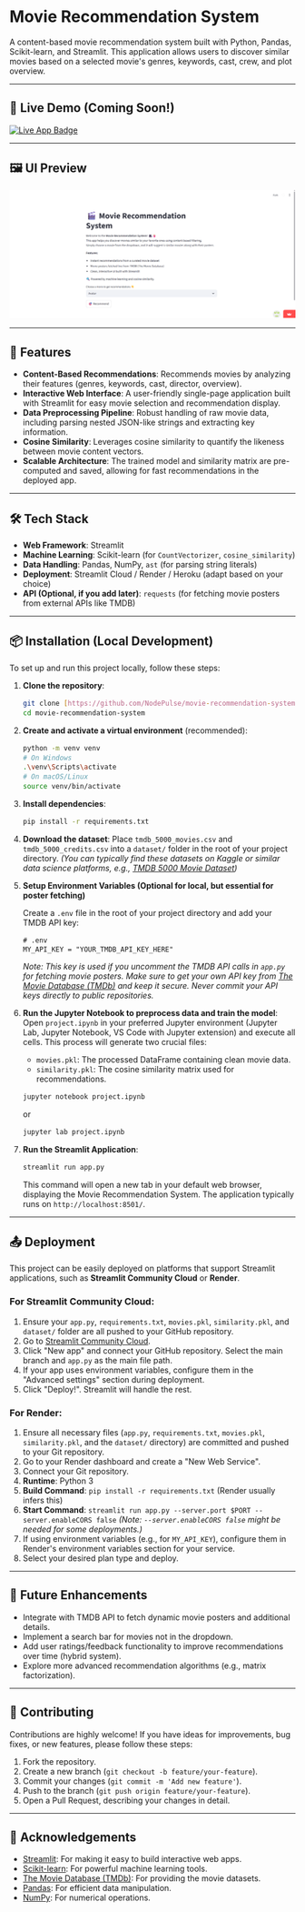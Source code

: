# Movie Recommendation System

A content-based movie recommendation system built with Python, Pandas, Scikit-learn, and Streamlit. This application allows users to discover similar movies based on a selected movie's genres, keywords, cast, crew, and plot overview.

---

## 🔗 Live Demo (Coming Soon!)

<p>
  <a href="https://movie-recommendation-system-kixgk3ji92pq8fappsurr9b.streamlit.app/" target="_blank">
    <img src="https://img.shields.io/badge/🚀%20Live%20App-Movie%20Recommender-red?style=for-the-badge&logo=streamlit&logoColor=white" alt="Live App Badge" />
  </a>
</p>

---

## 🖼️ UI Preview

![UI Preview Placeholder](./public/ui-preview.png)

---

## 🚀 Features

-   **Content-Based Recommendations**: Recommends movies by analyzing their features (genres, keywords, cast, director, overview).
-   **Interactive Web Interface**: A user-friendly single-page application built with Streamlit for easy movie selection and recommendation display.
-   **Data Preprocessing Pipeline**: Robust handling of raw movie data, including parsing nested JSON-like strings and extracting key information.
-   **Cosine Similarity**: Leverages cosine similarity to quantify the likeness between movie content vectors.
-   **Scalable Architecture**: The trained model and similarity matrix are pre-computed and saved, allowing for fast recommendations in the deployed app.

---

## 🛠️ Tech Stack

-   **Web Framework**: Streamlit
-   **Machine Learning**: Scikit-learn (for `CountVectorizer`, `cosine_similarity`)
-   **Data Handling**: Pandas, NumPy, `ast` (for parsing string literals)
-   **Deployment**: Streamlit Cloud / Render / Heroku (adapt based on your choice)
-   **API (Optional, if you add later)**: `requests` (for fetching movie posters from external APIs like TMDB)

---

## 📦 Installation (Local Development)

To set up and run this project locally, follow these steps:

1.  **Clone the repository**:

    ```bash
    git clone [https://github.com/NodePulse/movie-recommendation-system.git]
    cd movie-recommendation-system
    ```

2.  **Create and activate a virtual environment** (recommended):

    ```bash
    python -m venv venv
    # On Windows
    .\venv\Scripts\activate
    # On macOS/Linux
    source venv/bin/activate
    ```

3.  **Install dependencies**:

    ```bash
    pip install -r requirements.txt
    ```

4.  **Download the dataset**:
    Place `tmdb_5000_movies.csv` and `tmdb_5000_credits.csv` into a `dataset/` folder in the root of your project directory.
    *(You can typically find these datasets on Kaggle or similar data science platforms, e.g., [TMDB 5000 Movie Dataset](https://www.kaggle.com/datasets/tmdb/tmdb-5000-movie-dataset))*

5.  **Setup Environment Variables (Optional for local, but essential for poster fetching)**

    Create a `.env` file in the root of your project directory and add your TMDB API key:

    ```env
    # .env
    MY_API_KEY = "YOUR_TMDB_API_KEY_HERE"
    ```
    *Note: This key is used if you uncomment the TMDB API calls in `app.py` for fetching movie posters. Make sure to get your own API key from [The Movie Database (TMDb)](https://www.themoviedb.org/documentation/api) and keep it secure. Never commit your API keys directly to public repositories.*

6.  **Run the Jupyter Notebook to preprocess data and train the model**:
    Open `project.ipynb` in your preferred Jupyter environment (Jupyter Lab, Jupyter Notebook, VS Code with Jupyter extension) and execute all cells. This process will generate two crucial files:
    * `movies.pkl`: The processed DataFrame containing clean movie data.
    * `similarity.pkl`: The cosine similarity matrix used for recommendations.

    ```bash
    jupyter notebook project.ipynb
    ```
    or
    ```bash
    jupyter lab project.ipynb
    ```

7.  **Run the Streamlit Application**:

    ```bash
    streamlit run app.py
    ```
    This command will open a new tab in your default web browser, displaying the Movie Recommendation System. The application typically runs on `http://localhost:8501/`.

---

## 📤 Deployment

This project can be easily deployed on platforms that support Streamlit applications, such as **Streamlit Community Cloud** or **Render**.

### For Streamlit Community Cloud:

1.  Ensure your `app.py`, `requirements.txt`, `movies.pkl`, `similarity.pkl`, and `dataset/` folder are all pushed to your GitHub repository.
2.  Go to [Streamlit Community Cloud](https://share.streamlit.io/).
3.  Click "New app" and connect your GitHub repository. Select the main branch and `app.py` as the main file path.
4.  If your app uses environment variables, configure them in the "Advanced settings" section during deployment.
5.  Click "Deploy!". Streamlit will handle the rest.

### For Render:

1.  Ensure all necessary files (`app.py`, `requirements.txt`, `movies.pkl`, `similarity.pkl`, and the `dataset/` directory) are committed and pushed to your Git repository.
2.  Go to your Render dashboard and create a "New Web Service".
3.  Connect your Git repository.
4.  **Runtime**: Python 3
5.  **Build Command**: `pip install -r requirements.txt` (Render usually infers this)
6.  **Start Command**: `streamlit run app.py --server.port $PORT --server.enableCORS false`
    *(Note: `--server.enableCORS false` might be needed for some deployments.)*
7.  If using environment variables (e.g., for `MY_API_KEY`), configure them in Render's environment variables section for your service.
8.  Select your desired plan type and deploy.

---

## 🔮 Future Enhancements

* Integrate with TMDB API to fetch dynamic movie posters and additional details.
* Implement a search bar for movies not in the dropdown.
* Add user ratings/feedback functionality to improve recommendations over time (hybrid system).
* Explore more advanced recommendation algorithms (e.g., matrix factorization).

---

## 🤝 Contributing

Contributions are highly welcome! If you have ideas for improvements, bug fixes, or new features, please follow these steps:

1.  Fork the repository.
2.  Create a new branch (`git checkout -b feature/your-feature`).
3.  Commit your changes (`git commit -m 'Add new feature'`).
4.  Push to the branch (`git push origin feature/your-feature`).
5.  Open a Pull Request, describing your changes in detail.

---

## 🙌 Acknowledgements

-   [Streamlit](https://streamlit.io/): For making it easy to build interactive web apps.
-   [Scikit-learn](https://scikit-learn.org/): For powerful machine learning tools.
-   [The Movie Database (TMDb)](https://www.themoviedb.org/): For providing the movie datasets.
-   [Pandas](https://pandas.pydata.org/): For efficient data manipulation.
-   [NumPy](https://numpy.org/): For numerical operations.
